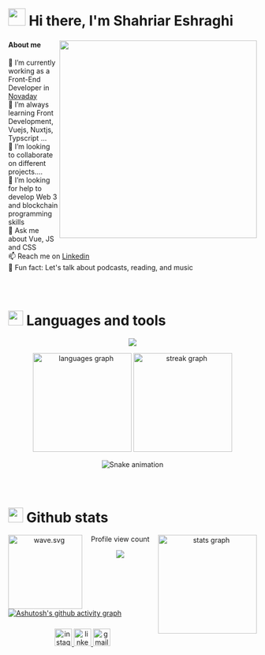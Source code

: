 # <img src="https://github.com/TheDudeThatCode/TheDudeThatCode/blob/master/Assets/Hi.gif" width="35" /> Hi there, I'm Shahriar Eshraghi

###

  <img src="https://user-images.githubusercontent.com/74038190/212750996-938b257b-266c-45a7-9af7-655341c0f58b.gif"  align="right" height="400"/>

 <h4>About me</h2>
        <p>
            🔭 I’m currently working as a Front-End Developer in <a href="https://github.com/novaday-co"> Novaday <a><br>
            🌱 I’m always learning Front Development, Vuejs, Nuxtjs, Typscript ...<br>
            👯 I’m looking to collaborate on different projects....<br>
            🤔 I’m looking for help to develop Web 3 and blockchain programming skills<br>
            💬 Ask me about Vue, JS and CSS <br>
            📫 Reach me on <a href="https://www.linkedin.com/in/shahriar-eshraghi/"> Linkedin <a> <br>
            🎲 Fun fact: Let's talk about podcasts, reading, and music
        </p>
 
 ###

<br clear="both">

<div align="left"> 
  <h1><img src="https://media.giphy.com/media/UvPvsX9oMlMWs/giphy.gif" height="30px"> Languages and tools</h1>
  <p align="center">
  <a href="https://skillicons.dev">
    <img src="https://skillicons.dev/icons?i=js,ts,vue,nuxtjs,vite,webpack,sass,css,git,html,linux,tailwind" />
  </a>
</p>

<div align="center"> 
  <img src="https://github-readme-stats.vercel.app/api/top-langs?username=shahriarEshraghi&locale=en&hide_title=false&layout=compact&card_width=320&langs_count=5&theme=aura_dark&hide_border=true" height="200" alt="languages graph"  />
    <img src="https://streak-stats.demolab.com?user=shahriarEshraghi&locale=en&mode=weekly&theme=dracula&hide_border=true&border_radius=5&date_format=[Y ]M j" height="200" alt="streak graph"  />
 
 ![Snake animation](https://github.com/shahriarEshraghi/ShahriarEshraghi/blob/output/github-contribution-grid-snake.svg)
 
  </div> 
  
###


<br clear="both">

<div align="left"> 
  <h1><img src="https://media.giphy.com/media/hZE5xoaM0Oxw4xiqH7/giphy.gif" height="30px"> Github stats</h1>
    <div align="center">
      <img align="left" src="https://user-images.githubusercontent.com/74038190/214644152-52f47eb3-5e31-4f47-8758-05c9468d5596.gif" height="150" alt="wave.svg">
      <img align="right" src="https://github-readme-stats.vercel.app/api?username=shahriarEshraghi&hide_title=false&hide_rank=false&show_icons=true&include_all_commits=true&count_private=true&disable_animations=false&theme=aura_dark&locale=en&hide_border=true" height="200" alt="stats graph"  />
    </div>
</div>

<div align="center">
  <p align="center">Profile view count</p>
  <img src="https://profile-counter.glitch.me/shahriarEshraghi/count.svg?"  />
</div>
  
  [![Ashutosh's github activity graph](https://github-readme-activity-graph.cyclic.app/graph?username=shahriarEshraghi&theme=dracula&hide_border=true&height=300)](https://github.com/ashutosh00710/github-readme-activity-graph)
 
###


<div align="center">
<a href="https://www.instagram.com/shahrrriar">
  <img src="https://img.shields.io/static/v1?message=Instagram&logo=instagram&label=&color=E4405F&logoColor=white&labelColor=&style=for-the-badge" height="35" alt="instagram logo"  />
</a>
<a href="https://www.linkedin.com/in/shahriar-eshraghi">
  <img src="https://img.shields.io/static/v1?message=LinkedIn&logo=linkedin&label=&color=0077B5&logoColor=white&labelColor=&style=for-the-badge" height="35" alt="linkedin logo"  />
 </a>
 <a href="mailto:shahriarehsraghi22@gamil.com">
  <img src="https://img.shields.io/static/v1?message=Gmail&logo=gmail&label=&color=D14836&logoColor=white&labelColor=&style=for-the-badge" height="35" alt="gmail logo"  />
 </a>

</div>
